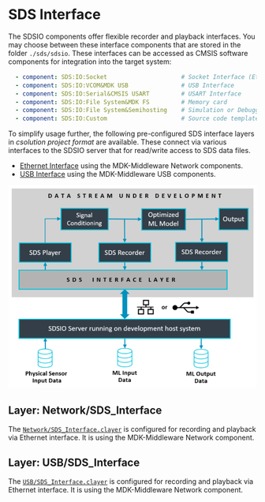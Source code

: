 # SDS Interface

The SDSIO components offer flexible recorder and playback interfaces. You may choose between these interface components that are stored in the folder `./sds/sdsio`. These interfaces can be accessed as CMSIS software components for integration into the target system:

```yml
  - component: SDS:IO:Socket                     # Socket Interface (Ethernet or WiFi)
  - component: SDS:IO:VCOM&MDK USB               # USB Interface
  - component: SDS:IO:Serial&CMSIS USART         # USART Interface
  - component: SDS:IO:File System&MDK FS         # Memory card
  - component: SDS:IO:File System&Semihosting    # Simulation or Debugger via Semihosting interface
  - component: SDS:IO:Custom                     # Source code template for custom implementation
```

To simplify usage further, the following pre-configured SDS interface layers in *csolution project format* are available. These connect via various interfaces to the SDSIO server that for read/write access to SDS data files.

- [Ethernet Interface](#layer-networksds_interface) using the MDK-Middleware Network components.
- [USB Interface](#layer-usbsds_interface) using the MDK-Middleware USB components.

![SDS Interface](images/SDSIO.png)

## Layer: Network/SDS_Interface

The [`Network/SDS_Interface.clayer`](https://github.com/Arm-Examples/SDS-Examples/tree/main/SDS_Interface/Network) is configured for recording and playback via Ethernet interface. It is using the MDK-Middleware Network component.

## Layer: USB/SDS_Interface

The [`USB/SDS_Interface.clayer`](https://github.com/Arm-examples/SDS-Examples/tree/main/SDS_Interface/USB) is configured for recording and playback via Ethernet interface. It is using the MDK-Middleware Network component.
